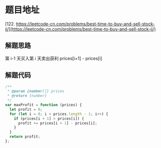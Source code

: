 # 题目地址

[122. https://leetcode-cn.com/problems/best-time-to-buy-and-sell-stock-ii/](https://leetcode-cn.com/problems/best-time-to-buy-and-sell-stock-ii/)

## 解题思路

第 i-1 天买入第 i 天卖出获利 prices[i+1] - prices[i]

## 解题代码

```js
/**
 * @param {number[]} prices
 * @return {number}
 */
var maxProfit = function (prices) {
  let profit = 0;
  for (let i = 0; i < prices.length - 1; i++) {
    if (prices[i + 1] > prices[i]) {
      profit += prices[i + 1] - prices[i];
    }
  }
  return profit;
};
```
